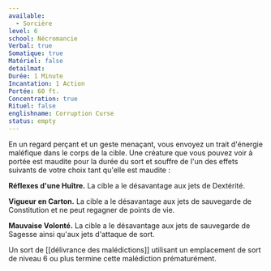 ```yaml
---
available:
  - Sorcière
level: 6
school: Nécromancie
Verbal: true
Somatique: true
Matériel: false
detailmat:
Durée: 1 Minute
Incantation: 1 Action
Portée: 60 ft.
Concentration: true
Rituel: false
englishname: Corruption Curse
status: empty
---
```

En un regard perçant et un geste menaçant, vous envoyez un trait d'énergie maléfique dans le corps de la cible. Une créature que vous pouvez voir à portée est maudite pour la durée du sort et souffre de l'un des effets suivants de votre choix tant qu'elle est maudite : 

__Réflexes d'une Huître.__ La cible a le désavantage aux jets de Dextérité.

__Vigueur en Carton.__ La cible a le désavantage aux jets de sauvegarde de Constitution et ne peut regagner de points de vie.

__Mauvaise Volonté.__ La cible a le désavantage aux jets de sauvegarde de Sagesse ainsi qu'aux jets d'attaque de sort.

Un sort de [[délivrance des malédictions]] utilisant un emplacement de sort de niveau 6 ou plus termine cette malédiction prématurément.
